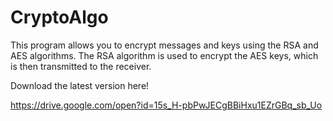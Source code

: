 # CryptoAlgo
This program allows you to encrypt messages and keys using the RSA and AES algorithms. The RSA algorithm is used to encrypt the AES keys, which is then transmitted to the receiver.

Download the latest version here!

https://drive.google.com/open?id=15s_H-pbPwJECgBBiHxu1EZrGBq_sb_Uo

